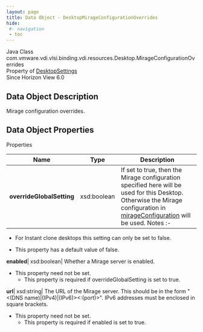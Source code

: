 ```yaml
---
layout: page
title: Data Object - DesktopMirageConfigurationOverrides
hide:
 #- navigation
 - toc
---
```






Java Class
    com.vmware.vdi.vlsi.binding.vdi.resources.Desktop.MirageConfigurationOverrides  
Property of
     [DesktopSettings](vdi.resources.Desktop.DesktopSettings.md#field_detail)  
Since 
    Horizon View 6.0

## Data Object Description 

Mirage configuration overrides. 

## Data Object Properties

Properties

Name |  Type |  Description   
---|---|---  
**overrideGlobalSetting**|  xsd:boolean|  If set to true, then the Mirage configuration specified here will be used for this Desktop. Otherwise the Mirage configuration in [mirageConfiguration](vdi.infrastructure.GlobalSettings.GlobalSettingsInfo.md#mirageConfiguration) will be used. Notes :-  


  * For Instant clone desktops this setting can only be set to false.

  


  * This property has a default value of false.

  
**enabled**|  xsd:boolean|  Whether a Mirage server is enabled.   


* This property need not be set.
  * This property is required if overrideGlobalSetting is set to true.

  
**url**|  xsd:string|  The URL of the Mirage server. This should be in the form "<(DNS name)|(IPv4)|(IPv6)><:(port)>". IPv6 addresses must be enclosed in square brackets.   


* This property need not be set.
  * This property is required if enabled is set to true.

  
  
  
  
  
  

